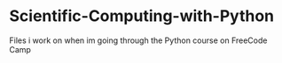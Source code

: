 # Scientific-Computing-with-Python
Files i work on when im going through the Python course on FreeCode Camp
